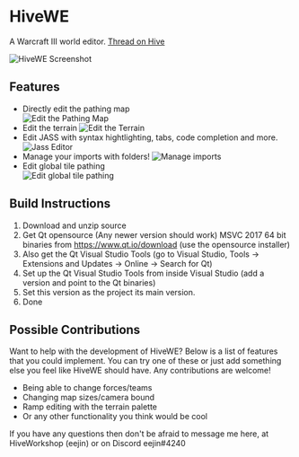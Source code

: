 # HiveWE
A Warcraft III world editor. [Thread on Hive](https://www.hiveworkshop.com/threads/introducing-hivewe.303183/)

![HiveWE Screenshot](http://g2f.nl/0qx1hh2)



## Features

- Directly edit the pathing map  
![Edit the Pathing Map](http://g2f.nl/0bgv29i)
- Edit the terrain
![Edit the Terrain](http://g2f.nl/0nfvw4c)
- Edit JASS with syntax hightlighting, tabs, code completion and more.
![Jass Editor](https://i.imgur.com/nMa3qWV.png)
- Manage your imports with folders!
![Manage imports](http://g2f.nl/0j59f6v)
- Edit global tile pathing  
![Edit global tile pathing](http://g2f.nl/0ihyqgo)


## Build Instructions

1. Download and unzip source
2. Get Qt opensource (Any newer version should work) MSVC 2017 64 bit binaries from https://www.qt.io/download (use the opensource installer)
3. Also get the Qt Visual Studio Tools (go to Visual Studio, Tools -> Extensions and Updates -> Online -> Search for Qt)  
4. Set up the Qt Visual Studio Tools from inside Visual Studio (add a version and point to the Qt binaries)  
5. Set this version as the project its main version.
5. Done  

## Possible Contributions

Want to help with the development of HiveWE? Below is a list of features that you could implement. You can try one of these or just add something else you feel like HiveWE should have. Any contributions are welcome!

- Being able to change forces/teams
- Changing map sizes/camera bound
- Ramp editing with the terrain palette
- Or any other functionality you think would be cool

If you have any questions then don't be afraid to message me here, at HiveWorkshop (eejin) or on Discord eejin#4240
